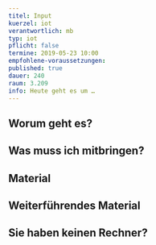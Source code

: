 ```yaml
---
titel: Input
kuerzel: iot
verantwortlich: mb
typ: iot
pflicht: false
termine: 2019-05-23 10:00
empfohlene-voraussetzungen: 
published: true
dauer: 240
raum: 3.209
info: Heute geht es um …
---
```


## Worum geht es?

## Was muss ich mitbringen?

## Material

## Weiterführendes Material

## Sie haben keinen Rechner?
